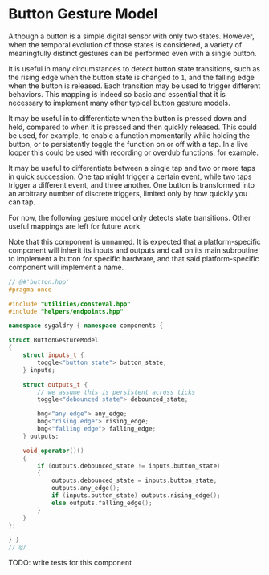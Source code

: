 # Button Gesture Model

Although a button is a simple digital sensor with only two states. However,
when the temporal evolution of those states is considered, a variety of
meaningfully distinct gestures can be performed even with a single button.

It is useful in many circumstances to detect button state transitions, such as
the rising edge when the button state is changed to `1`, and the falling edge
when the button is released. Each transition may be used to trigger different
behaviors. This mapping is indeed so basic and essential that it is necessary
to implement many other typical button gesture models.

It may be useful in to differentiate when the button is pressed down and held,
compared to when it is pressed and then quickly released. This could be used,
for example, to enable a function momentarily while holding the button, or to
persistently toggle the function on or off with a tap. In a live looper this
could be used with recording or overdub functions, for example.

It may be useful to differentiate between a single tap and two or more taps in
quick succession. One tap might trigger a certain event, while two taps trigger
a different event, and three another. One button is transformed into an arbitrary
number of discrete triggers, limited only by how quickly you can tap.

For now, the following gesture model only detects state transitions. Other
useful mappings are left for future work.

Note that this component is unnamed. It is expected that a platform-specific
component will inherit its inputs and outputs and call on its main subroutine
to implement a button for specific hardware, and that said platform-specific
component will implement a name.

```cpp
// @#'button.hpp'
#pragma once

#include "utilities/consteval.hpp"
#include "helpers/endpoints.hpp"

namespace sygaldry { namespace components {

struct ButtonGestureModel
{
    struct inputs_t {
        toggle<"button state"> button_state;
    } inputs;

    struct outputs_t {
        // we assume this is persistent across ticks
        toggle<"debounced state"> debounced_state;

        bng<"any edge"> any_edge;
        bng<"rising edge"> rising_edge;
        bng<"falling edge"> falling_edge;
    } outputs;

    void operator()()
    {
        if (outputs.debounced_state != inputs.button_state)
        {
            outputs.debounced_state = inputs.button_state;
            outputs.any_edge();
            if (inputs.button_state) outputs.rising_edge();
            else outputs.falling_edge();
        }
    }
};

} }
// @/
```

TODO: write tests for this component
